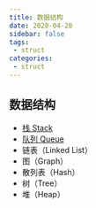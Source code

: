 ```yaml
---
title: 数据结构 
date: 2020-04-20
sidebar: false
tags:
 - struct
categories:
 - struct
---
```


## 数据结构

- [栈 Stack](./stack.md)
- [队列 Queue](./queue.md)
- 链表（Linked List）
- 图（Graph）
- 散列表（Hash）
- 树（Tree）
- 堆（Heap）


